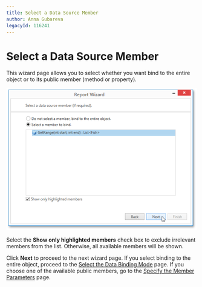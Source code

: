 ```yaml
---
title: Select a Data Source Member
author: Anna Gubareva
legacyId: 116241
---
```

# Select a Data Source Member
This wizard page allows you to select whether you want bind to the entire object or to its public member (method or property).

![WpfReportWizard_Object_SelectDataSourceMember](../../../../../../images/img122878.png)

Select the **Show only highlighted members** check box to exclude irrelevant members from the list. Otherwise, all available members will be shown.

Click **Next** to proceed to the next wizard page. If you select binding to the entire object, proceed to the [Select the Data Binding Mode](select-the-data-binding-mode.md) page. If you choose one of the available public members, go to the [Specify the Member Parameters](specify-the-member-parameters.md) page.